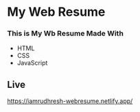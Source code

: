 # My Web Resume
### This is My Wb Resume Made With
<ul>
<li> HTML </li>
<li> CSS </li>
<li> JavaScript </li>
</ul>

## Live
https://iamrudhresh-webresume.netlify.app/
